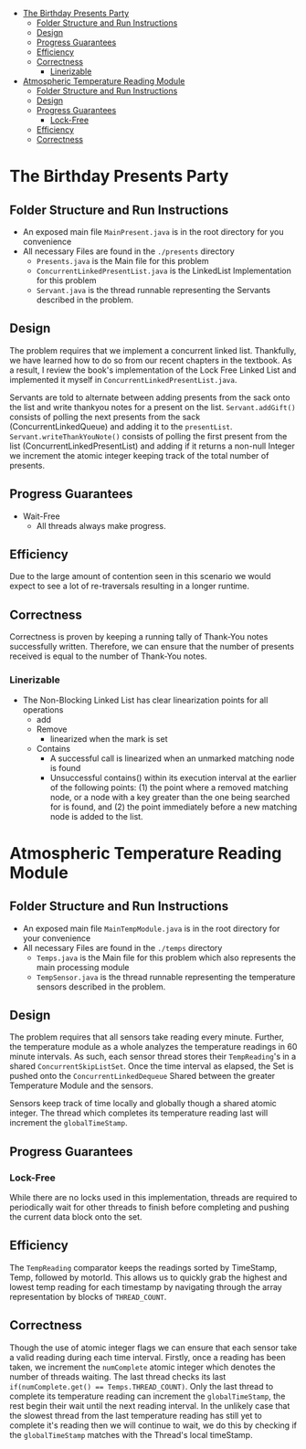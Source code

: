 - [The Birthday Presents Party](#the-birthday-presents-party)
  - [Folder Structure and Run Instructions](#folder-structure-and-run-instructions)
  - [Design](#design)
  - [Progress Guarantees](#progress-guarantees)
  - [Efficiency](#efficiency)
  - [Correctness](#correctness)
    - [Linerizable](#linerizable)
- [Atmospheric Temperature Reading Module](#atmospheric-temperature-reading-module)
  - [Folder Structure and Run Instructions](#folder-structure-and-run-instructions-1)
  - [Design](#design-1)
  - [Progress Guarantees](#progress-guarantees-1)
    - [Lock-Free](#lock-free)
  - [Efficiency](#efficiency-1)
  - [Correctness](#correctness-1)

# The Birthday Presents Party

## Folder Structure and Run Instructions

- An exposed main file `MainPresent.java` is in the root directory for you convenience
- All necessary Files are found in the `./presents` directory
  - `Presents.java` is the Main file for this problem
  - `ConcurrentLinkedPresentList.java` is the LinkedList Implementation for this problem
  - `Servant.java` is the thread runnable representing the Servants described in the problem.

## Design

The problem requires that we implement a concurrent linked list.
Thankfully, we have learned how to do so from our recent chapters in the textbook.
As a result, I review the book's implementation of the Lock Free Linked List and implemented it myself in `ConcurrentLinkedPresentList.java`.

Servants are told to alternate between adding presents from the sack onto the list and write thankyou notes for a present on the list.
`Servant.addGift()` consists of polling the next presents from the sack (ConcurrentLinkedQueue) and adding it to the `presentList`.
`Servant.writeThankYouNote()` consists of polling the first present from the list (ConcurrentLinkedPresentList) and adding if it returns a non-null Integer we increment the atomic integer keeping track of the total number of presents.

## Progress Guarantees

- Wait-Free
  - All threads always make progress.

## Efficiency

Due to the large amount of contention seen in this scenario we would expect to see a lot of re-traversals resulting in a longer runtime.

## Correctness

Correctness is proven by keeping a running tally of Thank-You notes successfully written.
Therefore, we can ensure that the number of presents received is equal to the number of Thank-You notes.

### Linerizable

- The Non-Blocking Linked List has clear linearization points for all operations
  - add
  - Remove
    - linearized when the mark is set
  - Contains
    - A successful call is linearized when an unmarked matching node is found
    - Unsuccessful contains() within its execution interval at the earlier of the following points: (1) the point where a removed matching node, or a node with a key greater than the one being searched for is found, and (2) the point immediately before a new matching node is added to the list.

# Atmospheric Temperature Reading Module

## Folder Structure and Run Instructions

- An exposed main file `MainTempModule.java` is in the root directory for your convenience
- All necessary Files are found in the `./temps` directory
  - `Temps.java` is the Main file for this problem which also represents the main processing module
  - `TempSensor.java` is the thread runnable representing the temperature sensors described in the problem.

## Design

The problem requires that all sensors take reading every minute. Further, the temperature module as a whole analyzes the temperature readings in 60 minute intervals.
As such, each sensor thread stores their `TempReading`'s in a shared `ConcurrentSkipListSet`. Once the time interval as elapsed, the Set is pushed onto the `ConcurrentLinkedDequeue` Shared between the greater Temperature Module and the sensors.

Sensors keep track of time locally and globally though a shared atomic integer. The thread which completes its temperature reading last will increment the `globalTimeStamp`.

## Progress Guarantees

### Lock-Free

While there are no locks used in this implementation, threads are required to periodically wait for other threads to finish before completing and pushing the current data block onto the set.

## Efficiency

The `TempReading` comparator keeps the readings sorted by TimeStamp, Temp,
followed by motorId. This allows us to quickly grab the highest and lowest temp
reading for each timestamp by navigating through the array representation by
blocks of `THREAD_COUNT`.

## Correctness

Though the use of atomic integer flags we can ensure that each sensor take a
valid reading during each time interval. Firstly, once a reading has been
taken, we increment the `numComplete` atomic integer which denotes the number of
threads waiting. The last thread checks its last `if(numComplete.get() == Temps.THREAD_COUNT)`. Only the last thread to complete its temperature reading
can increment the `globalTimeStamp`, the rest begin their wait until the next
reading interval. In the unlikely case that the slowest thread from the last
temperature reading has still yet to complete it's reading then we will continue
to wait, we do this by checking if the `globalTimeStamp` matches with the
Thread's local timeStamp.
